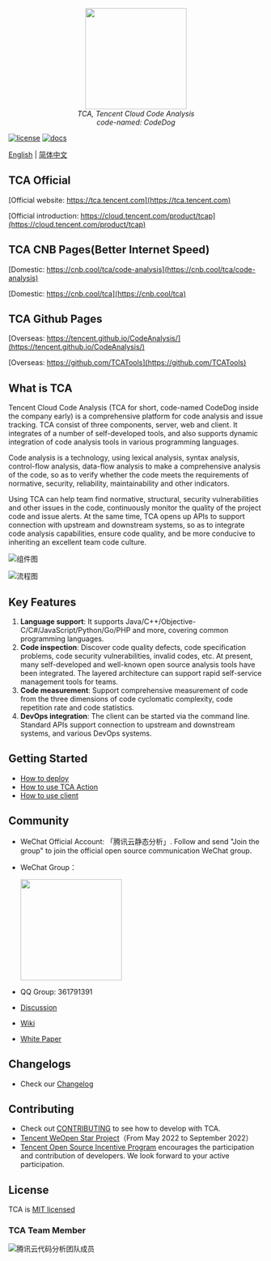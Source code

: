 <p align="center">
    <img src='https://tencent.github.io/CodeAnalysis/media/Logo.svg' width="200"/>
    <br />
    <em>TCA, Tencent Cloud Code Analysis</em>
    <br />
    <em>code-named: CodeDog</em>
</p>

[![license](https://img.shields.io/badge/License-MIT-brightgreen.svg?style=flat)](LICENSE.txt) [![docs](https://img.shields.io/badge/docs-read-brightgreen.svg?style=flat)](https://tencent.github.io/CodeAnalysis/)

[English](README.md) | [简体中文](README_ZH.md)

## TCA Official

[Official website: https://tca.tencent.com](https://tca.tencent.com)

[Official introduction: https://cloud.tencent.com/product/tcap](https://cloud.tencent.com/product/tcap)

## TCA CNB Pages(Better Internet Speed)

[Domestic: https://cnb.cool/tca/code-analysis](https://cnb.cool/tca/code-analysis)

[Domestic: https://cnb.cool/tca](https://cnb.cool/tca)

## TCA Github Pages

[Overseas: https://tencent.github.io/CodeAnalysis/](https://tencent.github.io/CodeAnalysis/)

[Overseas: https://github.com/TCATools](https://github.com/TCATools)

## What is TCA

Tencent Cloud Code Analysis (TCA for short, code-named CodeDog inside the company early) is a comprehensive platform for code analysis and issue tracking. TCA consist of three components, server, web and client. It integrates of a number of self-developed tools, and also supports dynamic integration of code analysis tools in various programming languages.

Code analysis is a technology, using lexical analysis, syntax analysis, control-flow analysis, data-flow analysis to make a comprehensive analysis of the code, so as to verify whether the code meets the requirements of normative, security, reliability, maintainability and other indicators.

Using TCA can help team find normative, structural, security vulnerabilities and other issues in the code, continuously monitor the quality of the project code and issue alerts. At the same time, TCA opens up APIs to support connection with upstream and downstream systems, so as to integrate code analysis capabilities, ensure code quality, and be more conducive to inheriting an excellent team code culture.

![组件图](https://tencent.github.io/CodeAnalysis/media/Components.png)

![流程图](https://tencent.github.io/CodeAnalysis/media/Flow.png)

## Key Features

1. **Language support**: It supports Java/C++/Objective-C/C#/JavaScript/Python/Go/PHP and more, covering common programming languages.  
2. **Code inspection**: Discover code quality defects, code specification problems, code security vulnerabilities, invalid codes, etc. At present, many self-developed and well-known open source analysis tools have been integrated. The layered architecture can support rapid self-service management tools for teams.
3. **Code measurement**: Support comprehensive measurement of code from the three dimensions of code cyclomatic complexity, code repetition rate and code statistics.
4. **DevOps integration**: The client can be started via the command line. Standard APIs support connection to upstream and downstream systems, and various DevOps systems.

## Getting Started

- [How to deploy](https://tencent.github.io/CodeAnalysis/en/quickStarted/)
- [How to use TCA Action](https://github.com/TCATools/TCA-action/blob/main/README.md)
- [How to use client](https://tencent.github.io/CodeAnalysis/en/guide/客户端/本地分析.html)

## Community

- WeChat Official Account: 「腾讯云静态分析」. Follow and send "Join the group" to join the official open source communication WeChat group.
- WeChat Group：

    <img src='https://tencent.github.io/CodeAnalysis/media/WechatQRCode.png' width="200"/>

- QQ Group: 361791391
- [Discussion](https://github.com/Tencent/CodeAnalysis/discussions)
- [Wiki](https://github.com/Tencent/CodeAnalysis/wiki)
- [White Paper](腾讯云代码分析白皮书.pdf)

## Changelogs

- Check our [Changelog](CHANGELOG.md)

## Contributing

- Check out [CONTRIBUTING](CONTRIBUTING.md) to see how to develop with TCA.
- [Tencent WeOpen Star Project](https://github.com/weopenprojects/WeOpen-Star/issues/19#issue-1228583868)（From May 2022 to September 2022）
- [Tencent Open Source Incentive Program](https://opensource.tencent.com/contribution) encourages the participation and contribution of developers. We look forward to your active participation.

## License

TCA is [MIT licensed](LICENSE.txt)

### TCA Team Member

![腾讯云代码分析团队成员](https://tencent.github.io/CodeAnalysis/media/TeamMembers.png)